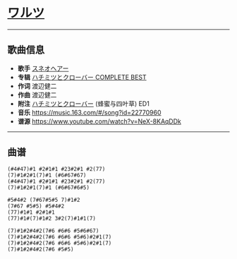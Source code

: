 # [ワルツ](https://bgm.tv/ep/408354)

---

## 歌曲信息

- **歌手** [スネオヘアー](https://bgm.tv/person/8910)
- **专辑** [ハチミツとクローバー COMPLETE BEST](https://bgm.tv/subject/62539)
- **作词** 渡辺健二
- **作曲** 渡辺健二
- **附注** [ハチミツとクローバー](https://bgm.tv/subject/847)  (蜂蜜与四叶草) ED1
- **音乐** https://music.163.com/#/song?id=22770960
- **谱源** https://www.youtube.com/watch?v=NeX-8KAqDDk

---

## 曲谱

```
(#4#47)#1 #2#1#1 #23#2#1 #2(77)
(7)#1#2#1(7)#1 (#6#67#67)
(#4#47)#1 #2#1#1 #23#2#1 #2(77)
(7)#1#2#1(7)#1 (#6#67#6#5)

#5#4#2 (7#67#5#5 7)#1#2
(7#67 #5#5) #5#4#2
(77)#1#1 #2#1#1
(77)#1#(7)#1#2 3#2(7)#1#1(7)

(7)#1#2#4#2(7#6 #6#6 #5#6#67)
(7)#1#2#4#2(7#6 #6#6 #5#6)#2#1(7)
(7)#1#2#4#2(7#6 #6#6 #5#6)#2#1(7)
(7)#1#2#4#2(7#6 #5#5)
```

